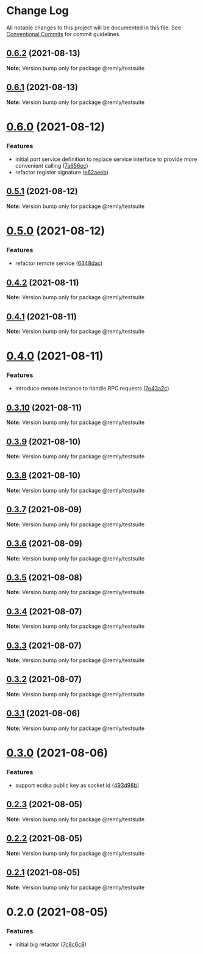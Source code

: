 # Change Log

All notable changes to this project will be documented in this file.
See [Conventional Commits](https://conventionalcommits.org) for commit guidelines.

## [0.6.2](https://gitr.net/mindary/remly/compare/@remly/testsuite@0.6.1...@remly/testsuite@0.6.2) (2021-08-13)

**Note:** Version bump only for package @remly/testsuite





## [0.6.1](https://gitr.net/mindary/remly/compare/@remly/testsuite@0.6.0...@remly/testsuite@0.6.1) (2021-08-13)

**Note:** Version bump only for package @remly/testsuite





# [0.6.0](https://gitr.net/mindary/remly/compare/@remly/testsuite@0.5.1...@remly/testsuite@0.6.0) (2021-08-12)


### Features

* initial port service definition to replace service interface to provide more convenient calling ([7a656ec](https://gitr.net/mindary/remly/commits/7a656ec4ab655f091a4f62963e2be3ba05b77d36))
* refactor register signature ([e62aeeb](https://gitr.net/mindary/remly/commits/e62aeeb9779963fb18221505f47ba29e5fb279ad))





## [0.5.1](https://gitr.net/mindary/remly/compare/@remly/testsuite@0.5.0...@remly/testsuite@0.5.1) (2021-08-12)

**Note:** Version bump only for package @remly/testsuite





# [0.5.0](https://gitr.net/mindary/remly/compare/@remly/testsuite@0.4.2...@remly/testsuite@0.5.0) (2021-08-12)


### Features

* refactor remote service ([6348dac](https://gitr.net/mindary/remly/commits/6348dacb487a3ae96b3bb0180b6fa322b9ac4263))





## [0.4.2](https://gitr.net/mindary/remly/compare/@remly/testsuite@0.4.1...@remly/testsuite@0.4.2) (2021-08-11)

**Note:** Version bump only for package @remly/testsuite





## [0.4.1](https://gitr.net/mindary/remly/compare/@remly/testsuite@0.4.0...@remly/testsuite@0.4.1) (2021-08-11)

**Note:** Version bump only for package @remly/testsuite





# [0.4.0](https://gitr.net/mindary/remly/compare/@remly/testsuite@0.3.10...@remly/testsuite@0.4.0) (2021-08-11)


### Features

* introduce remote instance to handle RPC requests ([7e43a2c](https://gitr.net/mindary/remly/commits/7e43a2c18a8d56c9a9bbf67745df891bef397363))





## [0.3.10](https://gitr.net/mindary/remly/compare/@remly/testsuite@0.3.9...@remly/testsuite@0.3.10) (2021-08-11)

**Note:** Version bump only for package @remly/testsuite





## [0.3.9](https://gitr.net/mindary/remly/compare/@remly/testsuite@0.3.8...@remly/testsuite@0.3.9) (2021-08-10)

**Note:** Version bump only for package @remly/testsuite





## [0.3.8](https://gitr.net/mindary/remly/compare/@remly/testsuite@0.3.7...@remly/testsuite@0.3.8) (2021-08-10)

**Note:** Version bump only for package @remly/testsuite





## [0.3.7](https://gitr.net/mindary/remly/compare/@remly/testsuite@0.3.6...@remly/testsuite@0.3.7) (2021-08-09)

**Note:** Version bump only for package @remly/testsuite





## [0.3.6](https://gitr.net/mindary/remly/compare/@remly/testsuite@0.3.5...@remly/testsuite@0.3.6) (2021-08-09)

**Note:** Version bump only for package @remly/testsuite





## [0.3.5](https://gitr.net/mindary/remly/compare/@remly/testsuite@0.3.4...@remly/testsuite@0.3.5) (2021-08-08)

**Note:** Version bump only for package @remly/testsuite





## [0.3.4](https://gitr.net/mindary/remly/compare/@remly/testsuite@0.3.3...@remly/testsuite@0.3.4) (2021-08-07)

**Note:** Version bump only for package @remly/testsuite





## [0.3.3](https://gitr.net/mindary/remly/compare/@remly/testsuite@0.3.2...@remly/testsuite@0.3.3) (2021-08-07)

**Note:** Version bump only for package @remly/testsuite





## [0.3.2](https://gitr.net/mindary/remly/compare/@remly/testsuite@0.3.1...@remly/testsuite@0.3.2) (2021-08-07)

**Note:** Version bump only for package @remly/testsuite





## [0.3.1](https://gitr.net/mindary/remly/compare/@remly/testsuite@0.3.0...@remly/testsuite@0.3.1) (2021-08-06)

**Note:** Version bump only for package @remly/testsuite





# [0.3.0](https://gitr.net/mindary/remly/compare/@remly/testsuite@0.2.3...@remly/testsuite@0.3.0) (2021-08-06)


### Features

* support ecdsa public key as socket id ([493d98b](https://gitr.net/mindary/remly/commits/493d98b2f924ae1c5dbf25ef5603082c3f35f928))





## [0.2.3](https://gitr.net/mindary/remly/compare/@remly/testsuite@0.2.2...@remly/testsuite@0.2.3) (2021-08-05)

**Note:** Version bump only for package @remly/testsuite





## [0.2.2](https://gitr.net/mindary/remly/compare/@remly/testsuite@0.2.1...@remly/testsuite@0.2.2) (2021-08-05)

**Note:** Version bump only for package @remly/testsuite





## [0.2.1](https://gitr.net/mindary/remly/compare/@remly/testsuite@0.2.0...@remly/testsuite@0.2.1) (2021-08-05)

**Note:** Version bump only for package @remly/testsuite





# 0.2.0 (2021-08-05)


### Features

* initial big refactor ([7c8c6c8](https://gitr.net/mindary/remly/commits/7c8c6c813f12b4d686b4f59feab4c4abc01e30e6))
